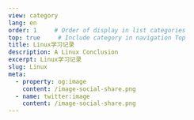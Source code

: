 ```yaml
---
view: category
lang: en
order: 1     # Order of display in list categories
top: true     # Include category in navigation Top
title: Linux学习记录
description: A Linux Conclusion
excerpt: Linux学习记录
slug: Linux
meta:
  - property: og:image
    content: /image-social-share.png
  - name: twitter:image
    content: /image-social-share.png
---
```

